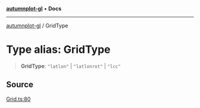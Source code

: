 [**autumnplot-gl**](../index.md) • **Docs**

***

[autumnplot-gl](../globals.md) / GridType

# Type alias: GridType

> **GridType**: `"latlon"` \| `"latlonrot"` \| `"lcc"`

## Source

[Grid.ts:80](https://github.com/tsupinie/autumnplot-gl/blob/7275cfd3c408281ebdf9877f1a2a5b354d6cd87f/src/Grid.ts#L80)
